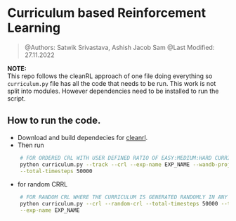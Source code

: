 # Curriculum based Reinforcement Learning

> @Authors: Satwik Srivastava, Ashish Jacob Sam
> @Last Modified: 27.11.2022

**NOTE:** <br/>
This repo follows the cleanRL approach of one file doing everything so `curriculum.py` file has all the code that needs to be run. This work is not split into modules. However dependencies need to be installed to run the script.


## How to run the code.
- Download and build dependecies for [cleanrl]().
- Then run 

```bash
	# FOR ORDERED CRL WITH USER DEFINED RATIO OF EASY:MEDIUM:HARD CURRICULA
	python curriculum.py --track --crl --exp-name EXP_NAME --wandb-project-name PNAME \
	--total-timesteps 50000
```
- for random CRRL

```bash
	# FOR RANDOM CRL WHERE THE CURRICULUM IS GENERATED RANDOMLY IN ANY ORDER 
	python curriculum.py --crl --random-crl --total-timesteps 50000 --track --wandb-project-name PNAME \
	--exp-name EXP_NAME
```


